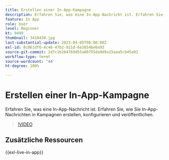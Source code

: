 ```yaml
---
title: Erstellen einer In-App-Kampagne
description: Erfahren Sie, was eine In-App-Nachricht ist. Erfahren Sie, wie Sie In-App-Nachrichten in Kampagnen erstellen, konfigurieren und veröffentlichen.
feature: In App
role: User
level: Beginner
kt: 9499
thumbnail: 3410430.jpg
last-substantial-update: 2023-04-05T00:00:00Z
exl-id: 8c061df6-4c46-47b2-921d-6e16546e6e93
source-git-commit: 1d7c1b264769d55a80755da9d9a15aaa5cb45a92
workflow-type: tm+mt
source-wordcount: '44'
ht-degree: 100%

---
```


# Erstellen einer In-App-Kampagne

Erfahren Sie, was eine In-App-Nachricht ist. Erfahren Sie, wie Sie In-App-Nachrichten in Kampagnen erstellen, konfigurieren und veröffentlichen.

>[!VIDEO](https://video.tv.adobe.com/v/3410430?quality=12&learn=on)

## Zusätzliche Ressourcen

{{exl-live-in-app}}